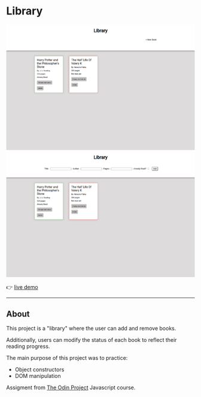 # Library

![](img/libraryScreen1.png "")
![](img/libraryScreen2.png "")


:point_right: [live demo](https://cmfernandes.github.io/library/) 

---

## About

This project is a "library" where the user can add and remove books.
 
Additionally, users can modify the status of each book to reflect their reading progress.

The main purpose of this project was to practice:
- Object constructors
- DOM manipulation


Assigment from [The Odin Project](https://www.theodinproject.com/lessons/node-path-javascript-library) Javascript course.